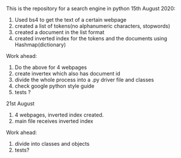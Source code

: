 This is the repository for a search engine in python
15th August 2020: 
1. Used bs4 to get the text of a certain webpage
2. created a list of tokens(no alphanumeric characters, stopwords)
3. created a document in the list format
4. created inverted index for the tokens and the documents using Hashmap(dictionary)

Work ahead:
1. Do the above for 4 webpages
2. create invertex which also has document id
3. divide the whole process into a .py driver file and classes
4. check google python style guide
5. tests ?


21st August
1. 4 webpages, inverted index created. 
2. main file receives inverted index

Work ahead:
1. divide into classes and objects
2. tests? 
